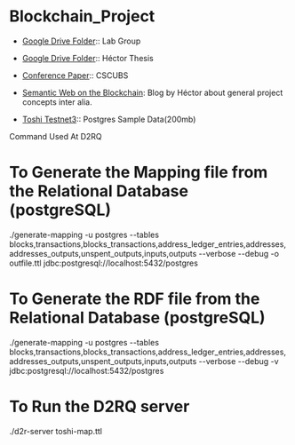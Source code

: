 # Blockchain_Project

* [Google Drive Folder](https://drive.google.com/drive/folders/0BxVAKBzwjD0BZURMT3Bqc0czOFE):: Lab Group

* [Google Drive Folder](https://drive.google.com/drive/folders/0BxVAKBzwjD0BUVc2bW5wNFpqa2c):: Héctor Thesis

* [Conference Paper](https://www.sharelatex.com/project/5673423b30638e000860f810):: CSCUBS

* [Semantic Web on the Blockchain](https://semanticblocks.wordpress.com/): Blog by Héctor about general project concepts inter alia. 

* [Toshi Testnet3](https://drive.google.com/open?id=0B-JGczgmHmZsYVVpWVVJZDlYVkU):: Postgres Sample Data(200mb)

Command Used At D2RQ

# To Generate the Mapping file from the Relational Database (postgreSQL)

./generate-mapping -u postgres --tables blocks,transactions,blocks_transactions,address_ledger_entries,addresses,addresses_outputs,unspent_outputs,inputs,outputs --verbose --debug -o outfile.ttl jdbc:postgresql://localhost:5432/postgres

# To Generate the RDF file from the Relational Database (postgreSQL)

./generate-mapping -u postgres --tables blocks,transactions,blocks_transactions,address_ledger_entries,addresses,addresses_outputs,unspent_outputs,inputs,outputs --verbose --debug -v jdbc:postgresql://localhost:5432/postgres

# To Run the D2RQ server

./d2r-server toshi-map.ttl 